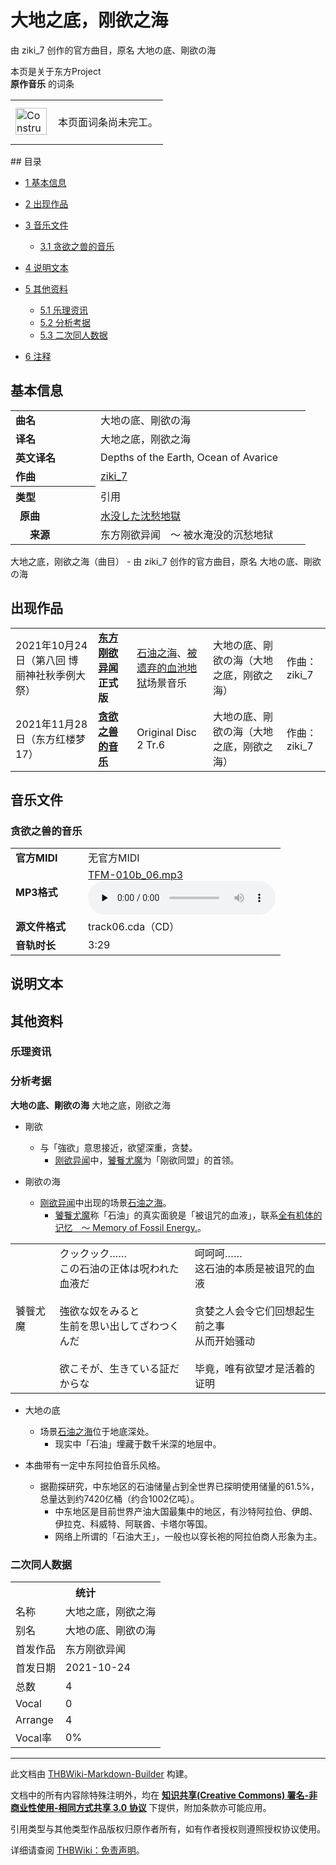 # 大地之底，刚欲之海

<!-- source html: G:\repos\THBWiki-Markdown-Builder\THBWikiMarkdown\Temp\main\9\98\ns0%3A%E5%A4%A7%E5%9C%B0%E4%B9%8B%E5%BA%95%EF%BC%8C%E5%88%9A%E6%AC%B2%E4%B9%8B%E6%B5%B7.html -->

由 ziki_7 创作的官方曲目，原名 大地の底、剛欲の海

本页是关于东方Project  
 **原作音乐** 的词条
<center>

<table>
<tbody><tr>
<td class="mbox-image"><div style="width: 52px;">
  <a href="./文件-ConstructionClock.png.md" class="image"><img alt="ConstructionClock.png" src="https://upload.thwiki.cc/thumb/f/f1/ConstructionClock.png/50px-ConstructionClock.png" decoding="async" loading="lazy" width="50" height="43" srcset="https://upload.thwiki.cc/thumb/f/f1/ConstructionClock.png/75px-ConstructionClock.png 1.5x, https://upload.thwiki.cc/thumb/f/f1/ConstructionClock.png/100px-ConstructionClock.png 2x" data-file-width="689" data-file-height="587"></a></div></td>
<td class="mbox-text" style=""><br>本页面词条尚未完工。<br><br></td>
</tr>
</tbody></table>


</center>
## 目录

- [1 基本信息](#基本信息)
- [2 出现作品](#出现作品)
- [3 音乐文件](#音乐文件)

  - [3.1 贪欲之兽的音乐](#贪欲之兽的音乐)



- [4 说明文本](#说明文本)
- [5 其他资料](#其他资料)

  - [5.1 乐理资讯](#乐理资讯)
  - [5.2 分析考据](#分析考据)
  - [5.3 二次同人数据](#二次同人数据)



- [6 注释](#注释)




## 基本信息

<table><tbody><tr><td style="width:120px"><b>曲名</b></td><td style="width:320px">大地の底、剛欲の海</td></tr><tr><td><b>译名</b></td><td>大地之底，刚欲之海</td></tr><tr><td><b>英文译名</b></td><td>Depths of the Earth, Ocean of Avarice</td></tr><tr><td><b>作曲</b></td><td><a href="./ziki_7.md" title="ziki 7">ziki_7</a></td></tr><tr><th style="text-align: left;"><b>类型</b></th><td>引用</td></tr><tr><td style="padding-left:15px"><b>原曲</b></td><td><a href="./被水淹没的沉愁地狱.md" title="被水淹没的沉愁地狱" unred="">水没した沈愁地獄</a></td></tr><tr><td style="padding-left:15px"><b>　来源</b></td><td>东方刚欲异闻　～ 被水淹没的沉愁地狱</td></tr></tbody></table>

大地之底，刚欲之海（曲目） - 由 ziki_7 创作的官方曲目，原名 大地の底、剛欲の海
## 出现作品

<table>
<tbody><tr><td>2021年10月24日（第八回 博丽神社秋季例大祭）</td><td><b><a href="./东方刚欲异闻.md" title="东方刚欲异闻">东方刚欲异闻</a>正式版</b></td><td><a href="./旧血池地狱.md" title="旧血池地狱" unred="">石油之海</a>、<a href="./旧血池地狱.md" title="旧血池地狱" unred="">被遗弃的血池地狱</a>场景音乐</td><td style="padding-left:5px;">大地の底、剛欲の海（大地之底，刚欲之海）</td><td style="padding-left:10px;">作曲：ziki_7</td></tr>
<tr><td>2021年11月28日（东方红楼梦17）</td><td><b><a href="./贪欲之兽的音乐.md" title="贪欲之兽的音乐">贪欲之兽的音乐</a></b></td><td>Original Disc 2 Tr.6</td><td style="padding-left:5px;">大地の底、剛欲の海（大地之底，刚欲之海）</td><td style="padding-left:10px;">作曲：ziki_7</td></tr>
</tbody></table>


## 音乐文件
### 贪欲之兽的音乐

<table><tbody><tr class="mw-empty-elt"></tr><tr><td width="100"><b>官方MIDI</b></td><td>无官方MIDI</td></tr><tr><td><b>MP3格式</b></td><td><a href="./文件-TFM-010b_06.mp3.md" title="文件:TFM-010b 06.mp3">TFM-010b_06.mp3</a><br><audio src="https://upload.thwiki.cc/e/e6/TFM-010b_06.mp3" loop="" controls="" preload="none"></audio></td></tr><tr><td><b>源文件格式</b></td><td>track06.cda（CD）</td></tr><tr><td><b>音轨时长</b></td><td>3:29</td></tr></tbody></table>


## 说明文本
## 其他资料
### 乐理资讯
### 分析考据
  
 **大地の底、剛欲の海**  大地之底，刚欲之海
  

- 剛欲
  - 与「強欲」意思接近，欲望深重，贪婪。
    - [刚欲异闻](./东方刚欲异闻.md)中，[饕餮尤魔](./饕餮尤魔.md)为「刚欲同盟」的首领。


- 剛欲の海
  - [刚欲异闻](./东方刚欲异闻.md)中出现的场景[石油之海](./旧血池地狱.md)。
    - [饕餮尤魔](./饕餮尤魔.md)称「石油」的真实面貌是「被诅咒的血液」，联系[全有机体的记忆　～ Memory of Fossil Energy.](./全有机体的记忆_～_Memory_of_Fossil_Energy..md)。




<table><tbody><tr class="tt-content" id="Stage_6-26" data-pos="&#91;&quot;Stage 6&quot;,26&#93;"><td id="饕餮尤魔" class="tt-char" lang="zh"><div class="poem">饕餮尤魔</div></td><td class="tt-ja" lang="ja"><div class="poem">クックック……<br>この石油の正体は呪われた血液だ<br><br>強欲な奴をみると<br>生前を思い出してざわつくんだ<br><br>欲こそが、生きている証だからな</div></td><td class="tt-zh" lang="zh"><div class="poem">呵呵呵……<br>这石油的本质是被诅咒的血液<br><br>贪婪之人会令它们回想起生前之事<br>从而开始骚动<br><br>毕竟，唯有欲望才是活着的证明</div></td></tr></tbody></table>


- 大地の底
  - 场景[石油之海](./旧血池地狱.md)位于地底深处。
    - 现实中「石油」埋藏于数千米深的地层中。


- 本曲带有一定中东阿拉伯音乐风格。
  - 据勘探研究，中东地区的石油储量占到全世界已探明使用储量的61.5%，总量达到约7420亿桶（约合1002亿吨）。
    - 中东地区是目前世界产油大国最集中的地区，有沙特阿拉伯、伊朗、伊拉克、科威特、阿联酋、卡塔尔等国。
    - 网络上所谓的「石油大王」，一般也以穿长袍的阿拉伯商人形象为主。



### 二次同人数据

<table><tbody><tr><th colspan="2">统计</th></tr>
<tr><td>名称</td><td>大地之底，刚欲之海</td></tr>
<tr><td>别名</td><td>大地の底、剛欲の海</td></tr>
<tr><td>首发作品</td><td>东方刚欲异闻</td></tr>
<tr><td>首发日期</td><td>2021-10-24</td></tr>
<tr><td>总数</td><td>4</td></tr>
<tr><td>Vocal</td><td>0</td></tr>
<tr><td>Arrange</td><td>4</td></tr>
<tr><td>Vocal率</td><td>0%</td></tr>
</tbody></table>





  
  

  





---

此文档由 [THBWiki-Markdown-Builder](https://github.com/Delsin-Yu/THBWiki-Markdown-Builder) 构建。

文档中的所有内容除特殊注明外，均在 [**知识共享(Creative Commons) 署名-非商业性使用-相同方式共享 3.0 协议**](https://creativecommons.org/licenses/by-sa/3.0/deed.zh-hans) 下提供，附加条款亦可能应用。

引用类型与其他类型作品版权归原作者所有，如有作者授权则遵照授权协议使用。

详细请查阅 [THBWiki：免责声明](https://thbwiki.cc/THBWiki:%E5%85%8D%E8%B4%A3%E5%A3%B0%E6%98%8E)。

